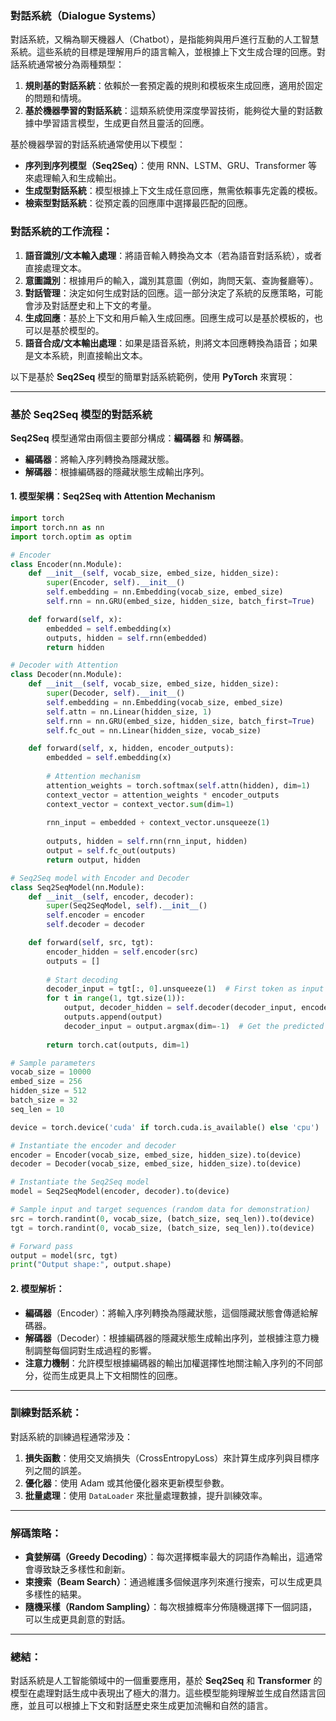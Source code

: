 ### 對話系統（Dialogue Systems）

對話系統，又稱為聊天機器人（Chatbot），是指能夠與用戶進行互動的人工智慧系統。這些系統的目標是理解用戶的語言輸入，並根據上下文生成合理的回應。對話系統通常被分為兩種類型：

1. **規則基的對話系統**：依賴於一套預定義的規則和模板來生成回應，適用於固定的問題和情境。
2. **基於機器學習的對話系統**：這類系統使用深度學習技術，能夠從大量的對話數據中學習語言模型，生成更自然且靈活的回應。

基於機器學習的對話系統通常使用以下模型：
- **序列到序列模型（Seq2Seq）**：使用 RNN、LSTM、GRU、Transformer 等來處理輸入和生成輸出。
- **生成型對話系統**：模型根據上下文生成任意回應，無需依賴事先定義的模板。
- **檢索型對話系統**：從預定義的回應庫中選擇最匹配的回應。

### 對話系統的工作流程：
1. **語音識別/文本輸入處理**：將語音輸入轉換為文本（若為語音對話系統），或者直接處理文本。
2. **意圖識別**：根據用戶的輸入，識別其意圖（例如，詢問天氣、查詢餐廳等）。
3. **對話管理**：決定如何生成對話的回應。這一部分決定了系統的反應策略，可能會涉及對話歷史和上下文的考量。
4. **生成回應**：基於上下文和用戶輸入生成回應。回應生成可以是基於模板的，也可以是基於模型的。
5. **語音合成/文本輸出處理**：如果是語音系統，則將文本回應轉換為語音；如果是文本系統，則直接輸出文本。

以下是基於 **Seq2Seq** 模型的簡單對話系統範例，使用 **PyTorch** 來實現：

---

### 基於 Seq2Seq 模型的對話系統

**Seq2Seq** 模型通常由兩個主要部分構成：**編碼器** 和 **解碼器**。
- **編碼器**：將輸入序列轉換為隱藏狀態。
- **解碼器**：根據編碼器的隱藏狀態生成輸出序列。

#### 1. 模型架構：Seq2Seq with Attention Mechanism

```python
import torch
import torch.nn as nn
import torch.optim as optim

# Encoder
class Encoder(nn.Module):
    def __init__(self, vocab_size, embed_size, hidden_size):
        super(Encoder, self).__init__()
        self.embedding = nn.Embedding(vocab_size, embed_size)
        self.rnn = nn.GRU(embed_size, hidden_size, batch_first=True)

    def forward(self, x):
        embedded = self.embedding(x)
        outputs, hidden = self.rnn(embedded)
        return hidden

# Decoder with Attention
class Decoder(nn.Module):
    def __init__(self, vocab_size, embed_size, hidden_size):
        super(Decoder, self).__init__()
        self.embedding = nn.Embedding(vocab_size, embed_size)
        self.attn = nn.Linear(hidden_size, 1)
        self.rnn = nn.GRU(embed_size, hidden_size, batch_first=True)
        self.fc_out = nn.Linear(hidden_size, vocab_size)

    def forward(self, x, hidden, encoder_outputs):
        embedded = self.embedding(x)
        
        # Attention mechanism
        attention_weights = torch.softmax(self.attn(hidden), dim=1)
        context_vector = attention_weights * encoder_outputs
        context_vector = context_vector.sum(dim=1)
        
        rnn_input = embedded + context_vector.unsqueeze(1)
        
        outputs, hidden = self.rnn(rnn_input, hidden)
        output = self.fc_out(outputs)
        return output, hidden

# Seq2Seq model with Encoder and Decoder
class Seq2SeqModel(nn.Module):
    def __init__(self, encoder, decoder):
        super(Seq2SeqModel, self).__init__()
        self.encoder = encoder
        self.decoder = decoder

    def forward(self, src, tgt):
        encoder_hidden = self.encoder(src)
        outputs = []
        
        # Start decoding
        decoder_input = tgt[:, 0].unsqueeze(1)  # First token as input to decoder
        for t in range(1, tgt.size(1)):
            output, decoder_hidden = self.decoder(decoder_input, encoder_hidden, src)
            outputs.append(output)
            decoder_input = output.argmax(dim=-1)  # Get the predicted token for the next step
        
        return torch.cat(outputs, dim=1)

# Sample parameters
vocab_size = 10000
embed_size = 256
hidden_size = 512
batch_size = 32
seq_len = 10

device = torch.device('cuda' if torch.cuda.is_available() else 'cpu')

# Instantiate the encoder and decoder
encoder = Encoder(vocab_size, embed_size, hidden_size).to(device)
decoder = Decoder(vocab_size, embed_size, hidden_size).to(device)

# Instantiate the Seq2Seq model
model = Seq2SeqModel(encoder, decoder).to(device)

# Sample input and target sequences (random data for demonstration)
src = torch.randint(0, vocab_size, (batch_size, seq_len)).to(device)
tgt = torch.randint(0, vocab_size, (batch_size, seq_len)).to(device)

# Forward pass
output = model(src, tgt)
print("Output shape:", output.shape)
```

#### 2. 模型解析：
- **編碼器**（Encoder）：將輸入序列轉換為隱藏狀態，這個隱藏狀態會傳遞給解碼器。
- **解碼器**（Decoder）：根據編碼器的隱藏狀態生成輸出序列，並根據注意力機制調整每個詞對生成過程的影響。
- **注意力機制**：允許模型根據編碼器的輸出加權選擇性地關注輸入序列的不同部分，從而生成更具上下文相關性的回應。

---

### 訓練對話系統：
對話系統的訓練過程通常涉及：
1. **損失函數**：使用交叉熵損失（CrossEntropyLoss）來計算生成序列與目標序列之間的誤差。
2. **優化器**：使用 Adam 或其他優化器來更新模型參數。
3. **批量處理**：使用 `DataLoader` 來批量處理數據，提升訓練效率。

---

### 解碼策略：
- **貪婪解碼（Greedy Decoding）**：每次選擇概率最大的詞語作為輸出，這通常會導致缺乏多樣性和創新。
- **束搜索（Beam Search）**：通過維護多個候選序列來進行搜索，可以生成更具多樣性的結果。
- **隨機采樣（Random Sampling）**：每次根據概率分佈隨機選擇下一個詞語，可以生成更具創意的對話。

---

### 總結：
對話系統是人工智能領域中的一個重要應用，基於 **Seq2Seq** 和 **Transformer** 的模型在處理對話生成中表現出了極大的潛力。這些模型能夠理解並生成自然語言回應，並且可以根據上下文和對話歷史來生成更加流暢和自然的語言。
